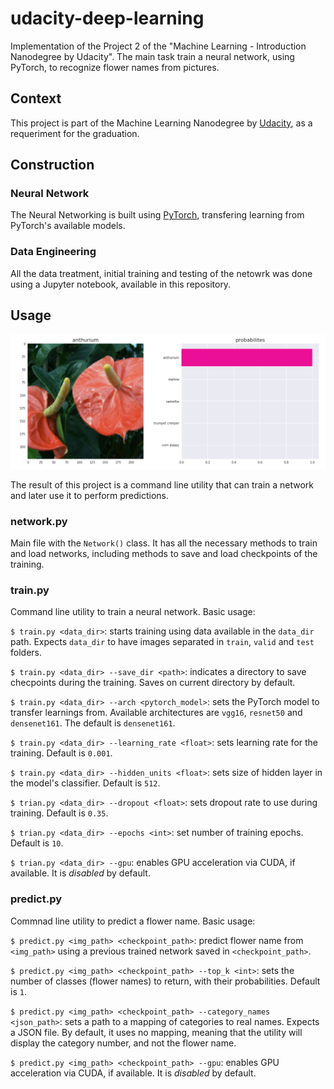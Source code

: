 # udacity-deep-learning

Implementation of the Project 2 of the "Machine Learning - Introduction Nanodegree by Udacity". The main task train a neural network, using PyTorch, to recognize flower names from pictures.

## Context

This project is part of the Machine Learning Nanodegree by [Udacity](https://www.udacity.com/), as a requeriment for the graduation.

## Construction

### Neural Network

The Neural Networking is built using [PyTorch](https://github.com/pytorch/pytorch), transfering learning from PyTorch's available models.

### Data Engineering

All the data treatment, initial training and testing of the netowrk was done using a Jupyter notebook, available in this repository.

## Usage

!["usage example"](demo.png)

The result of this project is a command line utility that can train a network and later use it to perform predictions.

### network.py

Main file with the `Network()` class. It has all the necessary methods to train and load networks, including methods to save and load checkpoints of the training.

### train.py

Command line utility to train a neural network. Basic usage:

`$ train.py <data_dir>`: starts training using data available in the `data_dir` path. Expects `data_dir` to have images separated in `train`, `valid` and `test` folders.

`$ train.py <data_dir> --save_dir <path>`: indicates a directory to save checpoints during the training. Saves on current directory by default.

`$ train.py <data_dir> --arch <pytorch_model>`: sets the PyTorch model to transfer learnings from. Available architectures are `vgg16`, `resnet50` and `densenet161`. The default is `densenet161`.

`$ train.py <data_dir> --learning_rate <float>`: sets learning rate for the training. Default is `0.001`.

`$ train.py <data_dir> --hidden_units <float>`: sets size of hidden layer in the model's classifier. Default is `512`.

`$ trian.py <data_dir> --dropout <float>`: sets dropout rate to use during training. Default is `0.35`.

`$ trian.py <data_dir> --epochs <int>`: set number of training epochs. Default is `10`.

`$ trian.py <data_dir> --gpu`: enables GPU acceleration via CUDA, if available. It is _disabled_ by default.

### predict.py

Commnad line utility to predict a flower name. Basic usage:

`$ predict.py <img_path> <checkpoint_path>`: predict flower name from `<img_path>` using a previous trained network saved in `<checkpoint_path>`.

`$ predict.py <img_path> <checkpoint_path> --top_k <int>`: sets the number of classes (flower names) to return, with their probabilities. Default is `1`.

`$ predict.py <img_path> <checkpoint_path> --category_names <json_path>`: sets a path to a mapping of categories to real names. Expects a JSON file. By default, it uses no mapping, meaning that the utility will display the category number, and not the flower name.

`$ predict.py <img_path> <checkpoint_path> --gpu`: enables GPU acceleration via CUDA, if available. It is _disabled_ by default.
